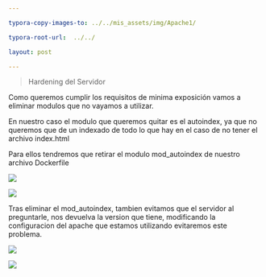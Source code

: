 ```yaml
---

typora-copy-images-to: ../../mis_assets/img/Apache1/

typora-root-url:  ../../

layout: post

---
```


> Hardening del Servidor

Como queremos cumplir los requisitos de minima exposición vamos a eliminar modulos que no vayamos a utilizar.

En nuestro caso el modulo que queremos quitar es el autoindex, ya que no queremos que de un indexado de todo lo que hay en el caso de no tener el archivo index.html



Para ellos tendremos que retirar el modulo mod_autoindex de nuestro archivo Dockerfile



![](/DEV-OPS/mis_assets/img/Hardening/1.1.png)



![](/DEV-OPS/mis_assets/img/Hardening/1.png)



Tras eliminar el mod_autoindex, tambien evitamos que el servidor al preguntarle, nos devuelva la version que tiene, modificando la configuracion del apache que estamos utilizando evitaremos este problema.



![](./DEV-OPS/mis_assets/img/Hardening/1.1.png)

![](/DEV-OPS/mis_assets/img/Hardening/2.png)

